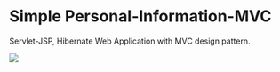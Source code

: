 # Simple Personal-Information-MVC
Servlet-JSP, Hibernate Web Application with MVC design pattern.

<img src="https://www.facebook.com/photo.php?fbid=10212199959334401&set=g.1547962058791820&type=1&theater">
